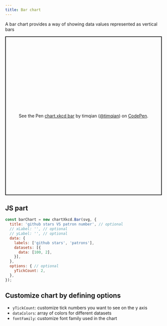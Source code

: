 ```yaml
---
title: Bar chart
---
```


A bar chart provides a way of showing data values represented as vertical bars

<p class="codepen" data-height="509" data-theme-id="light" data-default-tab="result" data-user="timqian" data-slug-hash="QWLERdG" style="height: 509px; box-sizing: border-box; display: flex; align-items: center; justify-content: center; border: 2px solid; margin: 1em 0; padding: 1em;" data-pen-title="chart.xkcd bar">
  <span>See the Pen <a href="https://codepen.io/timqian/pen/QWLERdG/">
  chart.xkcd bar</a> by timqian (<a href="https://codepen.io/timqian">@timqian</a>)
  on <a href="https://codepen.io">CodePen</a>.</span>
</p>
<script async src="https://static.codepen.io/assets/embed/ei.js"></script>

## JS part

```js
const barChart = new chartXkcd.Bar(svg, {
  title: 'github stars VS patron number', // optional
  // xLabel: '', // optional
  // yLabel: '', // optional
  data: {
    labels: ['github stars', 'patrons'],
    datasets: [{
      data: [100, 2],
    }],
  },
  options: { // optional
    yTickCount: 2,
  },
});
```

## Customize chart by defining options

- `yTickCount`: customize tick numbers you want to see on the y axis
- `dataColors`: array of colors for different datasets
- `fontFamily`: customize font family used in the chart